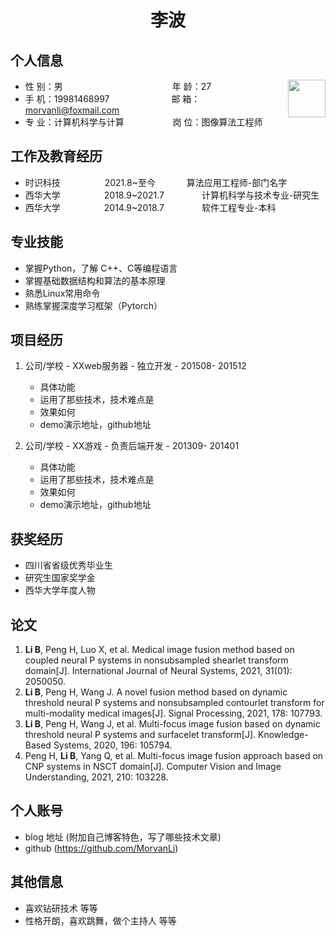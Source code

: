  <center>
     <h1>李波  </h1> 
 </center>

## 个人信息 

* 性 别：男&emsp;&emsp;&emsp;&emsp;&emsp;&emsp;&emsp;&emsp;&emsp;&emsp;&emsp;&emsp;&ensp;年 龄：27   <img src="https://morvanli.github.io/images/profile_image.jpg" width="60" align=right>
* 手 机：19981468997&emsp;&emsp;&emsp;&emsp;&emsp;&emsp; &ensp;  邮 箱：morvanli@foxmail.com                                                                                                                         
* 专 业：计算机科学与计算 &emsp;&emsp;&emsp;&emsp;&emsp; 岗 位：图像算法工程师

## 工作及教育经历

* 时识科技&emsp;&emsp;&emsp;  &emsp;&ensp;2021.8~至今        &emsp;&emsp;&emsp; 算法应用工程师-部门名字       
* 西华大学&emsp;&emsp;&emsp;&emsp;&emsp;2018.9~2021.7&emsp;&emsp;&emsp;&emsp; 计算机科学与技术专业-研究生         
* 西华大学&emsp;&emsp;&emsp;&emsp;&emsp;2014.9~2018.7&emsp;&emsp;&emsp;&emsp; 软件工程专业-本科  

## 专业技能

* 掌握Python，了解 C++、C等编程语言
* 掌握基础数据结构和算法的基本原理
* 熟悉Linux常用命令
* 熟练掌握深度学习框架（Pytorch）

## 项目经历

1. 公司/学校 - XXweb服务器 - 独立开发 - 201508- 201512 
    * 具体功能 
    * 运用了那些技术，技术难点是
    * 效果如何
    * demo演示地址，github地址 

2. 公司/学校 - XX游戏 - 负责后端开发 - 201309- 201401 
    * 具体功能 
    * 运用了那些技术，技术难点是
    * 效果如何
    * demo演示地址，github地址 

## 获奖经历
* 四川省省级优秀毕业生
* 研究生国家奖学金
* 西华大学年度人物


## 论文
1. **Li B**, Peng H, Luo X, et al. Medical image fusion method based on coupled neural P systems in nonsubsampled shearlet transform domain[J]. International Journal of Neural Systems, 2021, 31(01): 2050050.
2. **Li B**, Peng H, Wang J. A novel fusion method based on dynamic threshold neural P systems and nonsubsampled contourlet transform for multi-modality medical images[J]. Signal Processing, 2021, 178: 107793.
3. **Li B**, Peng H, Wang J, et al. Multi-focus image fusion based on dynamic threshold neural P systems and surfacelet transform[J]. Knowledge-Based Systems, 2020, 196: 105794.
4. Peng H, **Li B**, Yang Q, et al. Multi-focus image fusion approach based on CNP systems in NSCT domain[J]. Computer Vision and Image Understanding, 2021, 210: 103228.


## 个人账号 
* blog 地址 (附加自己博客特色，写了哪些技术文章)
* github (https://github.com/MorvanLi)

## 其他信息 
* 喜欢钻研技术 等等
* 性格开朗，喜欢跳舞，做个主持人 等等 












